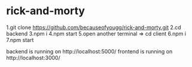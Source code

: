# rick-and-morty

1.git clone https://github.com/becauseofyougg/rick-and-morty.git
2.cd backend
3.npm i
4.npm start
5.open another terminal => cd client
6.npm i
7.npm start

backend is running on http://localhost:5000/ 
frontend is running on http://localhost:3000/
